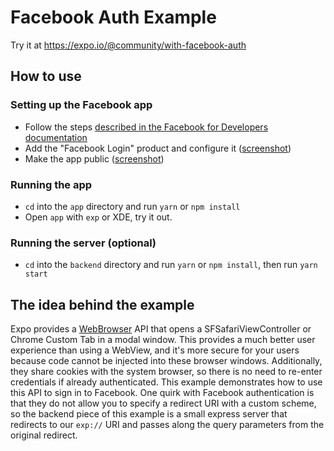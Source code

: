 # Facebook Auth Example

Try it at https://expo.io/@community/with-facebook-auth

## How to use

### Setting up the Facebook app

- Follow the steps [described in the Facebook for Developers documentation](https://developers.facebook.com/docs/apps/register)
- Add the "Facebook Login" product and configure it ([screenshot](https://raw.githubusercontent.com/expo/examples/master/with-facebook-auth/_assets/add-facebook-login.png))
- Make the app public ([screenshot](https://raw.githubusercontent.com/expo/examples/master/with-facebook-auth/_assets/make-public.png))

### Running the app

- `cd` into the `app` directory and run `yarn` or `npm install`
- Open `app` with `exp` or XDE, try it out.

### Running the server (optional)

- `cd` into the `backend` directory and run `yarn` or `npm install`,
then run `yarn start`

## The idea behind the example

Expo provides a
[WebBrowser](https://docs.expo.io/versions/v15.0.0/sdk/webbrowser.html)
API that opens a SFSafariViewController or Chrome Custom Tab in a modal
window. This provides a much better user experience than using a
WebView, and it's more secure for your users because code cannot be
injected into these browser windows. Additionally, they share cookies
with the system browser, so there is no need to re-enter credentials if
already authenticated. This example demonstrates how to use this API to
sign in to Facebook. One quirk with Facebook authentication is that they
do not allow you to specify a redirect URI with a custom scheme, so the
backend piece of this example is a small express server that redirects
to our `exp://` URI and passes along the query parameters from the
original redirect.

